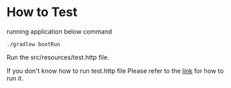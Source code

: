 # How to Test

running application below command
```shell
./gradlew bootRun
```

Run the src/resources/test.http file.

If you don't know how to run test.http file
Please refer to the [link](https://www.jetbrains.com/help/idea/http-client-in-product-code-editor.html) for how to run it.


